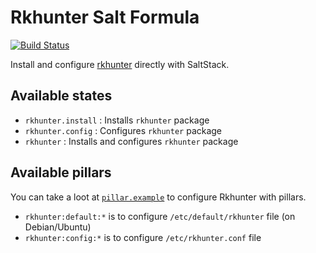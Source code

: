 # Rkhunter Salt Formula

[![Build Status](https://travis-ci.org/saltstack-formulas/rkhunter-formula.svg?branch=master)](https://travis-ci.org/saltstack-formulas/rkhunter-formula)

Install and configure [rkhunter](http://rkhunter.sourceforge.net/) directly with SaltStack.

## Available states

* `rkhunter.install` : Installs `rkhunter` package
* `rkhunter.config` : Configures `rkhunter` package
* `rkhunter` : Installs and configures `rkhunter` package

## Available pillars

You can take a loot at [`pillar.example`](https://github.com/saltstack-formulas/rkhunter-formula/blob/master/pillar.example) to configure Rkhunter with pillars.

* `rkhunter:default:*` is to configure `/etc/default/rkhunter` file (on Debian/Ubuntu)
* `rkhunter:config:*` is to configure `/etc/rkhunter.conf` file
